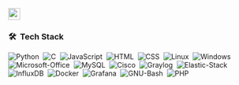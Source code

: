 <!-- ## 👋 &nbsp;Hey there! I'm kadopsdong -->

<img src="https://gph.is/g/4Lxzgx0" width="24px">

### 🛠 &nbsp;Tech Stack
![Python](https://img.shields.io/badge/-Python-05122A?style=flat&logo=python)&nbsp;
![C](https://img.shields.io/badge/-C-05122A?style=flat&logo=C&logoColor=A8B9CC)&nbsp;
![JavaScript](https://img.shields.io/badge/-JavaScript-05122A?style=flat&logo=javascript)&nbsp;
![HTML](https://img.shields.io/badge/-HTML-05122A?style=flat&logo=HTML5)&nbsp;
![CSS](https://img.shields.io/badge/-CSS-05122A?style=flat&logo=CSS3&logoColor=1572B6)&nbsp;
![Linux](https://img.shields.io/badge/-Linux-05122A?style=flat&logo=Linux)&nbsp;
![Windows](https://img.shields.io/badge/-Windows-05122A?style=flat&logo=Windows)&nbsp;
![Microsoft-Office](https://img.shields.io/badge/-MicrosoftOffice-05122A?style=flat&logo=Microsoft-Office)&nbsp;
![MySQL](https://img.shields.io/badge/-MySQL-05122A?style=flat&logo=MySQL)&nbsp;
![Cisco](https://img.shields.io/badge/-Cisco-05122A?style=flat&logo=Cisco)&nbsp;
![Graylog](https://img.shields.io/badge/-Graylog-05122A?style=flat&logo=Graylog)&nbsp;
![Elastic-Stack](https://img.shields.io/badge/-ElasticStack-05122A?style=flat&logo=Elastic-Stack)&nbsp;
![InfluxDB](https://img.shields.io/badge/-InfluxDB-05122A?style=flat&logo=InfluxDB)&nbsp;
![Docker](https://img.shields.io/badge/-Docker-05122A?style=flat&logo=Docker)&nbsp;
![Grafana](https://img.shields.io/badge/-Grafana-05122A?style=flat&logo=Grafana)&nbsp;
![GNU-Bash](https://img.shields.io/badge/-Bash-05122A?style=flat&logo=GNU-Bash)&nbsp;
![PHP](https://img.shields.io/badge/-PHP-05122A?style=flat&logo=PHP)&nbsp;
